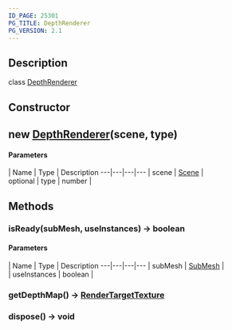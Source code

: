 ```yaml
---
ID_PAGE: 25301
PG_TITLE: DepthRenderer
PG_VERSION: 2.1
---
```

## Description

class [DepthRenderer](/classes/2.4/DepthRenderer)



## Constructor

## new [DepthRenderer](/classes/2.4/DepthRenderer)(scene, type)



#### Parameters
 | Name | Type | Description
---|---|---|---
 | scene | [Scene](/classes/2.4/Scene) |    
optional | type | number |    
## Methods

### isReady(subMesh, useInstances) &rarr; boolean



#### Parameters
 | Name | Type | Description
---|---|---|---
 | subMesh | [SubMesh](/classes/2.4/SubMesh) |    
 | useInstances | boolean |    
### getDepthMap() &rarr; [RenderTargetTexture](/classes/2.4/RenderTargetTexture)


### dispose() &rarr; void


